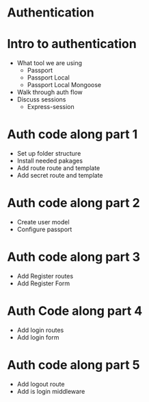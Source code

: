 # Authentication

# Intro to authentication
*  What tool we are using 
      * Passport
      * Passport Local
      * Passport Local Mongoose
* Walk through auth flow 
* Discuss sessions
    * Express-session

# Auth code along part 1
* Set up folder structure
* Install needed pakages
* Add route route and template
* Add secret route and template

# Auth code along part 2
* Create user model
* Configure passport

# Auth code along part 3
* Add Register routes
* Add Register Form

# Auth Code along part 4
* Add login routes
* Add login form

# Auth code along part 5
* Add logout route 
* Add is login middleware
